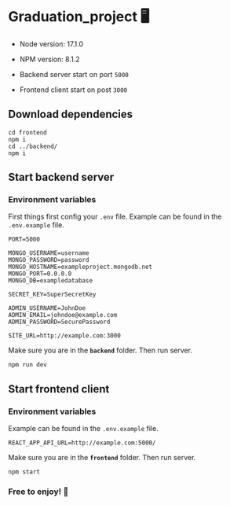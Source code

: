 # Graduation_project 🖥️

- Node version: 17.1.0
- NPM version: 8.1.2

- Backend server start on port ```5000```
- Frontend client start on post ```3000```

## Download dependencies

```
cd frontend
npm i
cd ../backend/
npm i
```

## Start backend server

### Environment variables

First things first config your `.env` file. Example can be found in the `.env.example` file.

```
PORT=5000

MONGO_USERNAME=username
MONGO_PASSWORD=password
MONGO_HOSTNAME=exampleproject.mongodb.net
MONGO_PORT=0.0.0.0
MONGO_DB=exampledatabase

SECRET_KEY=SuperSecretKey

ADMIN_USERNAME=JohnDoe
ADMIN_EMAIL=johndoe@example.com
ADMIN_PASSWORD=SecurePassword

SITE_URL=http://example.com:3000
```

Make sure you are in the **`backend`** folder. Then run server.

```
npm run dev
```

## Start frontend client

### Environment variables

Example can be found in the `.env.example` file.

```
REACT_APP_API_URL=http://example.com:5000/
```

Make sure you are in the **`frontend`** folder. Then run server.

```
npm start
```

### Free to enjoy! 🌟
